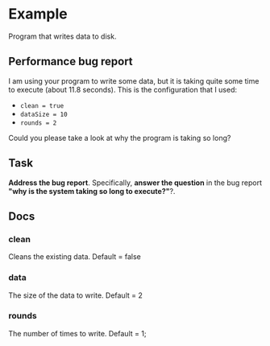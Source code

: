 # Example
Program that writes data to disk.

## Performance bug report
I am using your program to write some data, but it is taking quite some time to execute (about 11.8 seconds). 
This is the configuration that I used:
 
* `clean = true`
* `dataSize = 10`
* `rounds = 2`

Could you please take a look at why the program is taking so long?

## Task
**Address the bug report**. Specifically, **answer the question** in the bug report **"why is the system taking so long to execute?"**?.

## Docs

### clean
Cleans the existing data.
Default = false

### data
The size of the data to write.
Default = 2

### rounds
The number of times to write.
Default = 1;

